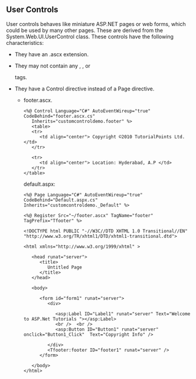 ## User Controls

User controls behaves like miniature ASP.NET pages or web forms, which could be used by many other pages. These are derived from the System.Web.UI.UserControl class. These controls have the following characteristics:

- They have an .ascx extension.

- They may not contain any <html>, <body>, or <form> tags.

- They have a Control directive instead of a Page directive.

  - footer.ascx.

    ```
    <%@ Control Language="C#" AutoEventWireup="true" CodeBehind="footer.ascx.cs" 
       Inherits="customcontroldemo.footer" %>
       <table>
       <tr>
          <td align="center"> Copyright ©2010 TutorialPoints Ltd.</td>
       </tr>
    
       <tr>
          <td align="center"> Location: Hyderabad, A.P </td>
       </tr>
    </table>
    ```

    

    default.aspx:

    ```
    <%@ Page Language="C#" AutoEventWireup="true" CodeBehind="Default.aspx.cs" Inherits="customcontroldemo._Default" %>
       
    <%@ Register Src="~/footer.ascx" TagName="footer" TagPrefix="Tfooter" %>
    
    <!DOCTYPE html PUBLIC "-//W3C//DTD XHTML 1.0 Transitional//EN" "http://www.w3.org/TR/xhtml1/DTD/xhtml1-transitional.dtd">
    
    <html xmlns="http://www.w3.org/1999/xhtml" >
    
       <head runat="server">
          <title>
             Untitled Page
          </title>
       </head>
       
       <body>
       
          <form id="form1" runat="server">
             <div>
             
                <asp:Label ID="Label1" runat="server" Text="Welcome to ASP.Net Tutorials "></asp:Label>
                <br />  <br />
                <asp:Button ID="Button1" runat="server" onclick="Button1_Click"  Text="Copyright Info" />
                
             </div>
             <Tfooter:footer ID="footer1" runat="server" />
          </form>
          
       </body>
    </html>
    ```

​           


